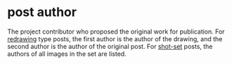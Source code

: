 # post author

The project contributor who proposed the original work for publication. For [redrawing](./redrawing.md) type posts, the
first author is the author of the drawing, and the second author is the author of the original post. For
[shot-set](./shot-set.md) posts, the authors of all images in the set are listed.
